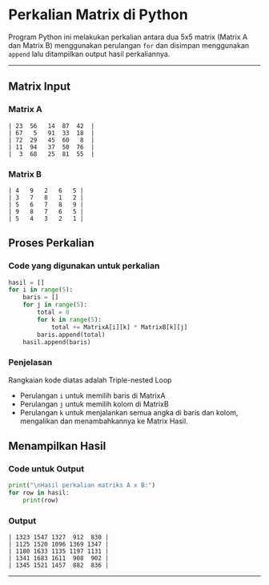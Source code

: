 # Perkalian Matrix di Python

Program Python ini melakukan perkalian antara dua 5x5 matrix (Matrix A dan Matrix B) menggunakan perulangan `for` dan disimpan menggunakan `append` lalu ditampilkan output hasil perkaliannya.

---

## Matrix Input

### Matrix A
```
| 23  56   14  87  42  |
| 67   5   91  33  18  |
| 72  29   45  60   8  |
| 11  94   37  50  76  |
|  3  68   25  81  55  |
```
### Matrix B
```
| 4   9   2   6   5 |
| 3   7   8   1   2 |
| 5   6   7   8   9 |
| 9   8   7   6   5 |
| 5   4   3   2   1 |
```

## Proses Perkalian

### Code yang digunakan untuk perkalian

```python
hasil = []
for i in range(5):
    baris = []  
    for j in range(5):
        total = 0
        for k in range(5):
            total += MatrixA[i][k] * MatrixB[k][j]
        baris.append(total)
    hasil.append(baris)
```
### Penjelasan
Rangkaian kode diatas adalah Triple-nested Loop
- Perulangan `i` untuk memilih baris di MatrixA
- Perulangan `j` untuk memilih kolom di MatrixB
- Perulangan `k` untuk menjalankan semua angka di baris dan kolom, mengalikan dan menambahkannya ke Matrix Hasil.

## Menampilkan Hasil

### Code untuk Output
```python
print("\nHasil perkalian matriks A x B:")
for row in hasil:
    print(row)
```
### Output
```
| 1323 1547 1327  912  830 |
| 1125 1520 1096 1369 1347 |
| 1180 1633 1135 1197 1131 |
| 1341 1683 1611  908  902 |
| 1345 1521 1457  882  836 |
```
---
